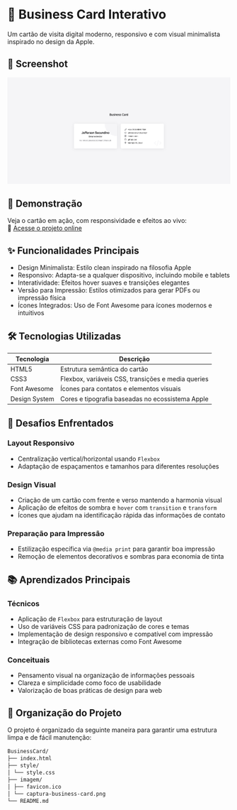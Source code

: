 # 🧾 Business Card Interativo  
Um cartão de visita digital moderno, responsivo e com visual minimalista inspirado no design da Apple.


## 📸 Screenshot

![Captura do Site](/imagem/screencapture.png)

## 🚀 Demonstração 

Veja o cartão em ação, com responsividade e efeitos ao vivo:  
🔗 [Acesse o projeto online](https://jefferson-secundino.github.io/Card/)

## ✨ Funcionalidades Principais

- Design Minimalista: Estilo clean inspirado na filosofia Apple
- Responsivo: Adapta-se a qualquer dispositivo, incluindo mobile e tablets
- Interatividade: Efeitos hover suaves e transições elegantes
- Versão para Impressão: Estilos otimizados para gerar PDFs ou impressão física
- Ícones Integrados: Uso de Font Awesome para ícones modernos e intuitivos

## 🛠️ Tecnologias Utilizadas

| Tecnologia     | Descrição                                          |
|----------------|----------------------------------------------------|
| HTML5          | Estrutura semântica do cartão                      |
| CSS3           | Flexbox, variáveis CSS, transições e media queries |
| Font Awesome   | Ícones para contatos e elementos visuais           |
| Design System  | Cores e tipografia baseadas no ecossistema Apple   |


## 🧩 Desafios Enfrentados

### Layout Responsivo
- Centralização vertical/horizontal usando `Flexbox`
- Adaptação de espaçamentos e tamanhos para diferentes resoluções

### Design Visual
- Criação de um cartão com frente e verso mantendo a harmonia visual
- Aplicação de efeitos de sombra e `hover` com `transition` e `transform`
- Ícones que ajudam na identificação rápida das informações de contato

### Preparação para Impressão
- Estilização específica via `@media print` para garantir boa impressão
- Remoção de elementos decorativos e sombras para economia de tinta

## 📚 Aprendizados Principais

### Técnicos
- Aplicação de `Flexbox` para estruturação de layout
- Uso de variáveis CSS para padronização de cores e temas
- Implementação de design responsivo e compatível com impressão
- Integração de bibliotecas externas como Font Awesome

### Conceituais
- Pensamento visual na organização de informações pessoais
- Clareza e simplicidade como foco de usabilidade
- Valorização de boas práticas de design para web

## 📁 Organização do Projeto

O projeto é organizado da seguinte maneira para garantir uma estrutura limpa e de fácil manutenção:
```
BusinessCard/
├── index.html
├── style/
│ └── style.css
├── imagem/
│ ├── favicon.ico
│ └── captura-business-card.png
└── README.md
```